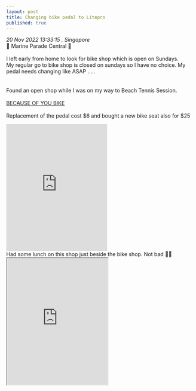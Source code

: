 ```yaml
---
layout: post
title: Changing bike pedal to Litepro 
published: true
---
```

_20 Nov 2022 13:33:15 . Singapore_
<br>
📍 Marine Parade Central 📍
<br>
<br>
I left early from home to look for bike shop which is open on Sundays.
<br>
My regular go to bike shop is closed on sundays so I have no choice. My pedal needs changing like ASAP .....
<br>
<br>
<br>
Found an open shop while I was on my way to Beach Tennis Session.
<br>
<br>
[BECAUSE OF YOU BIKE](https://www.facebook.com/profile.php?id=100076096968003)
<br>
<br>
Replacement of the pedal cost $6 and bought a new bike seat also for $25
<br>
<iframe width="270" height="340" src="https://www.youtube.com/embed/ffNcIct2nIQ" frameborder="0" allow="accelerometer; autoplay; encrypted-media; gyroscope; picture-in-picture" allowfullscreen></iframe>
<br>
Had some lunch on this shop just beside the bike shop. Not bad 👍🏻
<br>
<iframe src="https://drive.google.com/file/d/1xwbSoXosINF4rlx9FseQRTOrjLeOxzXe/preview" width="270" height="340" allow="autoplay"></iframe>



